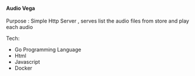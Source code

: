 #### Audio Vega

Purpose : Simple Http Server , serves list the audio files from store and play each audio 

Tech:  
- Go Programming Language 
- Html
- Javascript 
- Docker  